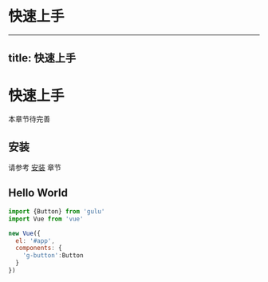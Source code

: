 # 快速上手
---
title: 快速上手
---

# 快速上手

本章节待完善

## 安装

请参考 [安装](../Install/) 章节


## Hello World

```javascript
import {Button} from 'gulu'
import Vue from 'vue'

new Vue({
  el: '#app',
  components: {
    'g-button':Button
  }
})
```